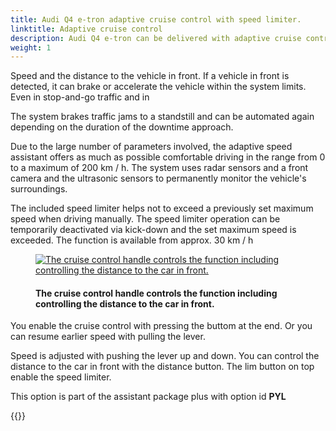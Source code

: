 ```yaml
---
title: Audi Q4 e-tron adaptive cruise control with speed limiter.
linktitle: Adaptive cruise control
description: Audi Q4 e-tron can be delivered with adaptive cruise control. The Adaptive cruise control (ACC) supports the driver within the system limits
weight: 1
---
```

<!-- markdownlint-disable MD033 -->
Speed and the distance to the vehicle in front. If a vehicle in front is detected, it can brake or accelerate the vehicle within the system limits. Even in stop-and-go traffic and in

The system brakes traffic jams to a standstill and can be automated again depending on the duration of the downtime
approach.

Due to the large number of parameters involved, the adaptive speed assistant offers as much as possible
comfortable driving in the range from 0 to a maximum of 200 km / h. The system uses radar sensors and a front camera and the ultrasonic sensors to permanently monitor the vehicle's surroundings.

The included speed limiter helps not to exceed a previously set maximum speed when driving manually. The speed limiter operation can be temporarily deactivated via kick-down and the set maximum speed is exceeded. The function is available from approx. 30 km / h

<figure>
    <a href="https://media.electrichasgoneaudi.net/multimedia/models/q4-e-tron/technology/drivingassistance/adaptivecruisecontrol/cruisecontrol.jpg">
        <img src="https://media.electrichasgoneaudi.net/multimedia/models/q4-e-tron/technology/drivingassistance/adaptivecruisecontrol/cruisecontrols.jpg"
        class="img-fluid" alt="The cruise control handle controls the function including controlling the distance to the car in front." title="The cruise control handle controls the function including controlling the distance to the car in front.">
    </a>
    <figcaption><h4>The cruise control handle controls the function including controlling the distance to the car in front.</h4></figcaption>
</figure>

You enable the cruise control with pressing the buttom at the end. Or you can resume earlier speed with pulling the lever.

Speed is adjusted with pushing the lever up and down. You can control the distance to the car in front with the distance button.
The lim button on top enable the speed limiter.

This option is part of the assistant package plus with option id **PYL**

{{<children description="true" />}}
